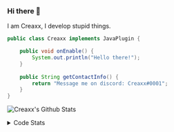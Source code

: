 ### Hi there 👋

I am Creaxx, I develop stupid things. 

```java
public class Creaxx implements JavaPlugin {

    public void onEnable() {
        System.out.println("Hello there!");
    }
    
    public String getContactInfo() {
        return "Message me on discord: Creaxx#0001";
    }
}
```

![Creaxx's Github Stats](https://github-readme-stats.vercel.app/api?username=CreaxxOG&show_icons=true&theme=dark&count_private=true)

<details>
  <summary>Code Stats</summary>

<!--START_SECTION:waka-->
![Code Time](http://img.shields.io/badge/Code%20Time-876%20hrs%2013%20mins-blue)

![Lines of code](https://img.shields.io/badge/From%20Hello%20World%20I%27ve%20Written-3%20Thousand%20lines%20of%20code-blue)

**🐱 My GitHub Data** 

> 🏆 510 Contributions in the Year 2022
 > 
> 📦 227.2 kB Used in GitHub's Storage 
 > 
> 🚫 Not Opted to Hire
 > 
> 📜 3 Public Repositories 
 > 
> 🔑 2 Private Repositories  
 > 
**I'm a Night 🦉** 

```text
🌞 Morning    15 commits     █░░░░░░░░░░░░░░░░░░░░░░░░   4.55% 
🌆 Daytime    142 commits    ██████████░░░░░░░░░░░░░░░   43.03% 
🌃 Evening    152 commits    ███████████░░░░░░░░░░░░░░   46.06% 
🌙 Night      21 commits     █░░░░░░░░░░░░░░░░░░░░░░░░   6.36%

```
📅 **I'm Most Productive on Wednesday** 

```text
Monday       52 commits     ████░░░░░░░░░░░░░░░░░░░░░   15.76% 
Tuesday      62 commits     ████░░░░░░░░░░░░░░░░░░░░░   18.79% 
Wednesday    67 commits     █████░░░░░░░░░░░░░░░░░░░░   20.3% 
Thursday     38 commits     ███░░░░░░░░░░░░░░░░░░░░░░   11.52% 
Friday       35 commits     ██░░░░░░░░░░░░░░░░░░░░░░░   10.61% 
Saturday     39 commits     ███░░░░░░░░░░░░░░░░░░░░░░   11.82% 
Sunday       37 commits     ██░░░░░░░░░░░░░░░░░░░░░░░   11.21%

```


📊 **This Week I Spent My Time On** 

```text
💬 Programming Languages: 
Java                     15 hrs 49 mins      ██████████████████████░░░   89.46% 
XML                      1 hr 1 min          █░░░░░░░░░░░░░░░░░░░░░░░░   5.8% 
Kotlin                   17 mins             ░░░░░░░░░░░░░░░░░░░░░░░░░   1.69% 
YAML                     10 mins             ░░░░░░░░░░░░░░░░░░░░░░░░░   1.01% 
TypeScript               7 mins              ░░░░░░░░░░░░░░░░░░░░░░░░░   0.74%

🔥 Editors: 
IntelliJ                 17 hrs 41 mins      █████████████████████████   100.0%

```

**I Mostly Code in Java** 

```text
Java                     6 repos             ████████████████░░░░░░░░░   66.67% 
EJS                      1 repo              ██░░░░░░░░░░░░░░░░░░░░░░░   11.11% 
Kotlin                   1 repo              ██░░░░░░░░░░░░░░░░░░░░░░░   11.11% 
Python                   1 repo              ██░░░░░░░░░░░░░░░░░░░░░░░   11.11%

```



 Last Updated on 11/09/2022 12:45:34 UTC
<!--END_SECTION:waka-->
</details>
